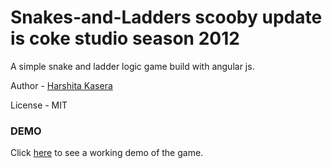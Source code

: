 Snakes-and-Ladders scooby update is coke studio season 2012
==================

A simple snake and ladder logic game build with angular js.

Author - [Harshita Kasera](https://github.com/hkasera)

License - MIT


### DEMO

Click <a href="http://harshitakasera.com/projects/snl/game" target="_blank">here</a> to see a working demo of the game.

